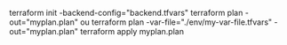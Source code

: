 terraform init -backend-config="backend.tfvars"
terraform plan -out="myplan.plan" ou terraform plan -var-file="./env/my-var-file.tfvars" -out="myplan.plan"
terraform apply myplan.plan